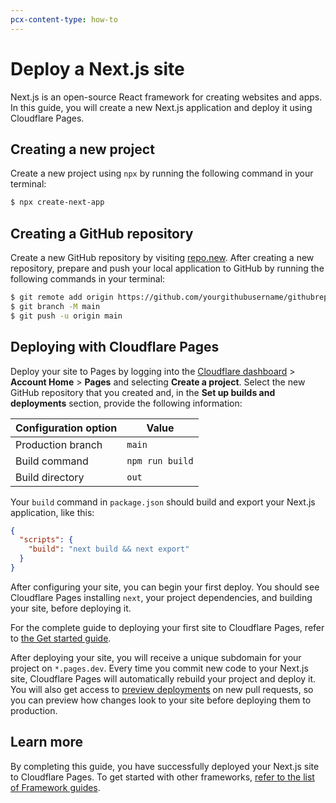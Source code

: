 ```yaml
---
pcx-content-type: how-to
---
```


# Deploy a Next.js site

Next.js is an open-source React framework for creating websites and apps. In this guide, you will create a new Next.js application and deploy it using Cloudflare Pages.

## Creating a new project

Create a new project using `npx` by running the following command in your terminal:

```sh
$ npx create-next-app
```

## Creating a GitHub repository

Create a new GitHub repository by visiting [repo.new](https://repo.new). After creating a new repository, prepare and push your local application to GitHub by running the following commands in your terminal:

```sh
$ git remote add origin https://github.com/yourgithubusername/githubrepo
$ git branch -M main
$ git push -u origin main
```

## Deploying with Cloudflare Pages

Deploy your site to Pages by logging into the [Cloudflare dashboard](https://dash.cloudflare.com/) > **Account Home** > **Pages** and selecting **Create a project**. Select the new GitHub repository that you created and, in the **Set up builds and deployments** section, provide the following information:

<TableLayout>

| Configuration option | Value           |
| -------------------- | ----------------|
| Production branch    | `main`          |
| Build command        | `npm run build` |
| Build directory      | `out`           |

</TableLayout>

Your `build` command in `package.json` should build and export your Next.js application, like this: 

```json
{
  "scripts": {
    "build": "next build && next export"
  }
}
```

After configuring your site, you can begin your first deploy. You should see Cloudflare Pages installing `next`, your project dependencies, and building your site, before deploying it.

<Aside type="note">

For the complete guide to deploying your first site to Cloudflare Pages, refer to [the Get started guide](/get-started).

</Aside>

After deploying your site, you will receive a unique subdomain for your project on `*.pages.dev`. 
Every time you commit new code to your Next.js site, Cloudflare Pages will automatically rebuild your project and deploy it. You will also get access to [preview deployments](/platform/preview-deployments) on new pull requests, so you can preview how changes look to your site before deploying them to production.

## Learn more

By completing this guide, you have successfully deployed your Next.js site to Cloudflare Pages. To get started with other frameworks, [refer to the list of Framework guides](/framework-guides).
